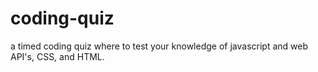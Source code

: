 # coding-quiz
a timed coding quiz where to test your knowledge of javascript and web API's, CSS, and HTML.
